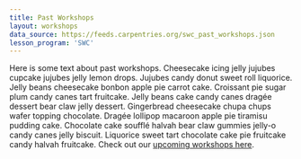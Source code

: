 ```yaml
---
title: Past Workshops
layout: workshops
data_source: https://feeds.carpentries.org/swc_past_workshops.json
lesson_program: 'SWC'
---
```


Here is some text about past workshops.  Cheesecake icing jelly jujubes cupcake jujubes jelly lemon drops. Jujubes candy donut sweet roll liquorice. Jelly beans cheesecake bonbon apple pie carrot cake. Croissant pie sugar plum candy canes tart fruitcake. Jelly beans cake candy canes dragée dessert bear claw jelly dessert. Gingerbread cheesecake chupa chups wafer topping chocolate. Dragée lollipop macaroon apple pie tiramisu pudding cake. Chocolate cake soufflé halvah bear claw gummies jelly-o candy canes jelly biscuit. Liquorice sweet tart chocolate cake pie fruitcake candy halvah fruitcake.  Check out our [upcoming workshops here](/workshops/workshops-upcoming).

